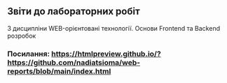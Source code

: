 ## Звіти до лабораторних робіт
З дисципліни WEB-орієнтовані технології. Основи Frontend та Backend розробок
### Посилання: https://htmlpreview.github.io/?https://github.com/nadiatsioma/web-reports/blob/main/index.html
